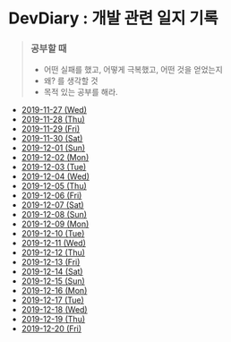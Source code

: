 # DevDiary : 개발 관련 일지 기록

> ### 공부할 때
>
> - 어떤 실패를 했고, 어떻게 극복했고, 어떤 것을 얻었는지
> - 왜? 를 생각할 것
> - 목적 있는 공부를 해라.

- [2019-11-27 (Wed)](https://github.com/DevLimK1/DevDiary/blob/master/2019/191127wed.md)
- [2019-11-28 (Thu)](https://github.com/DevLimK1/DevDiary/blob/master/2019/191128Thu.md)
- [2019-11-29 (Fri)](https://github.com/DevLimK1/DevDiary/blob/master/2019/191129Fri.md)
- [2019-11-30 (Sat)](https://github.com/DevLimK1/DevDiary/blob/master/2019/191130Sat.md)
- [2019-12-01 (Sun)](https://github.com/DevLimK1/DevDiary/blob/master/2019/191201Sun.md)
- [2019-12-02 (Mon)](https://github.com/DevLimK1/DevDiary/blob/master/2019/191202Mon.md)
- [2019-12-03 (Tue)](https://github.com/DevLimK1/DevDiary/blob/master/2019/191203Tue.md)
- [2019-12-04 (Wed)](https://github.com/DevLimK1/DevDiary/blob/master/2019/191204Wed.md)
- [2019-12-05 (Thu)](https://github.com/DevLimK1/DevDiary/blob/master/2019/191205Thu.md)
- [2019-12-06 (Fri)](https://github.com/DevLimK1/DevDiary/blob/master/2019/191206Fri.md)
- [2019-12-07 (Sat)](https://github.com/DevLimK1/DevDiary/blob/master/2019/191207Sat.md)
- [2019-12-08 (Sun)](https://github.com/DevLimK1/DevDiary/blob/master/2019/191208Sun.md)
- [2019-12-09 (Mon)](https://github.com/DevLimK1/DevDiary/blob/master/2019/191209Mon.md)
- [2019-12-10 (Tue)](https://github.com/DevLimK1/DevDiary/blob/master/2019/191210Tue.md)
- [2019-12-11 (Wed)](https://github.com/DevLimK1/DevDiary/blob/master/2019/191211Wed.md)
- [2019-12-12 (Thu)](https://github.com/DevLimK1/DevDiary/blob/master/2019/191212Thu.md)
- [2019-12-13 (Fri)](https://github.com/DevLimK1/DevDiary/blob/master/2019/191213Fri.md)
- [2019-12-14 (Sat)](https://github.com/DevLimK1/DevDiary/blob/master/2019/191214Sat.md)
- [2019-12-15 (Sun)](https://github.com/DevLimK1/DevDiary/blob/master/2019/191215Sun.md)
- [2019-12-16 (Mon)](https://github.com/DevLimK1/DevDiary/blob/master/2019/191216Mon.md)
- [2019-12-17 (Tue)](https://github.com/DevLimK1/DevDiary/blob/master/2019/191217Tue.md)
- [2019-12-18 (Wed)](https://github.com/DevLimK1/DevDiary/blob/master/2019/191218Wed.md)
- [2019-12-19 (Thu)](https://github.com/DevLimK1/DevDiary/blob/master/2019/191219Thu.md)
- [2019-12-20 (Fri)](https://github.com/DevLimK1/DevDiary/blob/master/2019/191220Fri.md)
